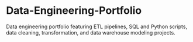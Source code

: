 # Data-Engineering-Portfolio
Data engineering portfolio featuring ETL pipelines, SQL and Python scripts, data cleaning, transformation, and data warehouse modeling projects.
